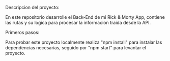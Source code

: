 Descripcion del proyecto:


En este repositorio desarrolle el Back-End de mi Rick & Morty App, contiene las rutas y su logica para procesar la informacion traida desde la API.


Primeros pasos:


Para probar este proyecto localmente realiza "npm install" para instalar las dependencias necesarias, seguido por "npm start" para levantar el proyecto.

